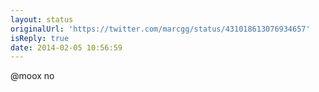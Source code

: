 ```yaml
---
layout: status
originalUrl: 'https://twitter.com/marcgg/status/431018613076934657'
isReply: true
date: 2014-02-05 10:56:59
---
```


@moox no
